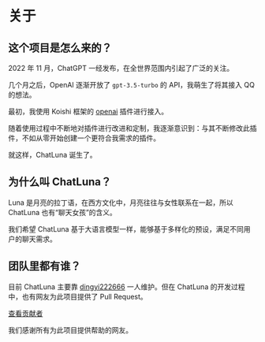 # 关于

## 这个项目是怎么来的？

2022 年 11 月，ChatGPT 一经发布，在全世界范围内引起了广泛的关注。

几个月之后，OpenAI 逐渐开放了 `gpt-3.5-turbo` 的 API，我萌生了将其接入 QQ 的想法。

最初，我使用 Koishi 框架的 [openai](https://github.com/TomLBZ/koishi-plugin-openai) 插件进行接入。

随着使用过程中不断地对插件进行改进和定制，我逐渐意识到：与其不断修改此插件，不如从零开始创建一个更符合我需求的插件。

就这样，ChatLuna 诞生了。

## 为什么叫 ChatLuna？

Luna 是月亮的拉丁语，在西方文化中，月亮往往与女性联系在一起，所以 ChatLuna 也有“聊天女孩”的含义。

我们希望 ChatLuna 基于大语言模型一样，能够基于多样化的预设，满足不同用户的聊天需求。

## 团队里都有谁？

目前 ChatLuna 主要靠 [dingyi222666](https://github.com/dingyi222666) 一人维护。但在 ChatLuna 的开发过程中，也有网友为此项目提供了 Pull Request。

[查看贡献者](https://github.com/ChatLunaLab/chatluna/graphs/contributors)

我们感谢所有为此项目提供帮助的网友。
